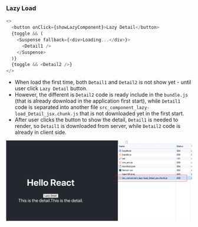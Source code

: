 ### Lazy Load

```js
<>
  <button onClick={showLazyComponent}>Lazy Detail</button>
  {toggle && (
    <Suspense fallback={<div>Loading...</div>}>
      <Detail1 />
    </Suspense>
  )}
  {toggle && <Detail2 />}
</>
```

- When load the first time, both `Detail1` and `Detail2` is not show yet - until user click `Lazy Detail` button.
- However, the different is `Detail2` code is ready include in the `bundle.js` (that is already download in the application first start), while `Detail1` code is separated into another file `src_component_lazy-load_Detail_jsx.chunk.js` that is not downloaded yet in the first start.
- After user clicks the button to show the detail, `Detail1` is needed to render, so `Detail1` is downloaded from server, while `Detail2` code is already in client side.

![Lazy Load example](../../../doc/lazy-load.png)
